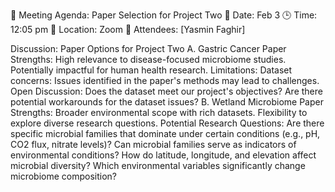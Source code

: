 📝 Meeting Agenda: Paper Selection for Project Two
📅 Date: Feb 3
🕒 Time: 12:05 pm
📍 Location: Zoom
👥 Attendees: [Yasmin Faghir]


Discussion: Paper Options for Project Two
A. Gastric Cancer Paper
Strengths:
High relevance to disease-focused microbiome studies.
Potentially impactful for human health research.
Limitations:
Dataset concerns: Issues identified in the paper's methods may lead to challenges.
Open Discussion:
Does the dataset meet our project's objectives?
Are there potential workarounds for the dataset issues?
B. Wetland Microbiome Paper
Strengths:
Broader environmental scope with rich datasets.
Flexibility to explore diverse research questions.
Potential Research Questions:
Are there specific microbial families that dominate under certain conditions (e.g., pH, CO2 flux, nitrate levels)?
Can microbial families serve as indicators of environmental conditions?
How do latitude, longitude, and elevation affect microbial diversity?
Which environmental variables significantly change microbiome composition?
